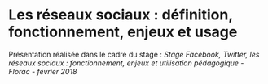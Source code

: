 # Les réseaux sociaux : définition, fonctionnement, enjeux et usage
Présentation réalisée dans le cadre du stage : *Stage Facebook, Twitter, les réseaux sociaux : fonctionnement, enjeux et utilisation pédagogique - Florac - février 2018*


